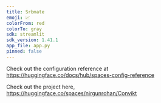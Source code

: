 ```yaml
---
title: Srbmate
emoji: 📈
colorFrom: red
colorTo: gray
sdk: streamlit
sdk_version: 1.41.1
app_file: app.py
pinned: false
---
```


Check out the configuration reference at https://huggingface.co/docs/hub/spaces-config-reference

Check out the project here,  https://huggingface.co/spaces/nirgunrohan/Convikt
